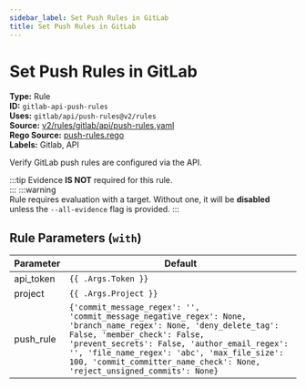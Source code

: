 ```yaml
---
sidebar_label: Set Push Rules in GitLab
title: Set Push Rules in GitLab
---  
```

# Set Push Rules in GitLab  
**Type:** Rule  
**ID:** `gitlab-api-push-rules`  
**Uses:** `gitlab/api/push-rules@v2/rules`  
**Source:** [v2/rules/gitlab/api/push-rules.yaml](https://github.com/scribe-public/sample-policies/blob/main/v2/rules/gitlab/api/push-rules.yaml)  
**Rego Source:** [push-rules.rego](https://github.com/scribe-public/sample-policies/blob/main/v2/rules/gitlab/api/push-rules.rego)  
**Labels:** Gitlab, API  

Verify GitLab push rules are configured via the API.

:::tip 
Evidence **IS NOT** required for this rule.  
::: 
:::warning  
Rule requires evaluation with a target. Without one, it will be **disabled** unless the `--all-evidence` flag is provided.
::: 

## Rule Parameters (`with`)  
| Parameter | Default |
|-----------|---------|
| api_token | `{{ .Args.Token }}` |
| project | `{{ .Args.Project }}` |
| push_rule | `{'commit_message_regex': '', 'commit_message_negative_regex': None, 'branch_name_regex': None, 'deny_delete_tag': False, 'member_check': False, 'prevent_secrets': False, 'author_email_regex': '', 'file_name_regex': 'abc', 'max_file_size': 100, 'commit_committer_name_check': None, 'reject_unsigned_commits': None}` |
